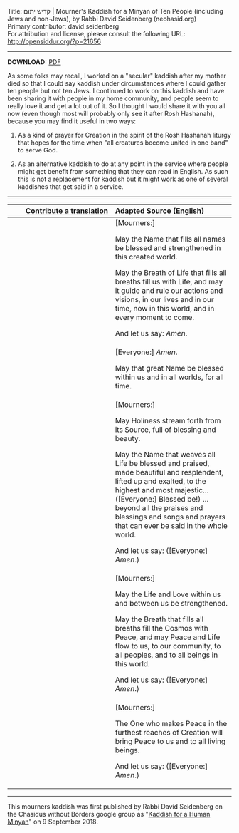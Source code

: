 <html>
<head></head>
<body>
Title: קדיש יתום | Mourner's Ḳaddish for a Minyan of Ten People (including Jews and non-Jews), by Rabbi David Seidenberg (neohasid.org)<br />
Primary contributor: david.seidenberg<br />
For attribution and license, please consult the following URL: <a href="http://opensiddur.org/?p=21656">http://opensiddur.org/?p=21656</a>
<p />
<hr />

<style type="text/css" media="all">.printfriendly {display: none!important;}</style>

<strong>DOWNLOAD:</strong> <a href="http://neohasid.org/pdf/Kaddishforahumanminyan.pdf">PDF</a>

As some folks may recall, I worked on a "secular" kaddish after my mother died so that I could say kaddish under circumstances where I could gather ten people but not ten Jews. I continued to work on this kaddish and have been sharing it with people in my home community, and people seem to really love it and get a lot out of it. So I thought I would share it with you all now (even though most will probably only see it after Rosh Hashanah), because you may find it useful in two ways:

1) As a kind of prayer for Creation in the spirit of the Rosh Hashanah liturgy that hopes for the time when "all creatures become united in one band" to serve God.

2) As an alternative kaddish to do at any point in the service where people might get benefit from something that they can read in English. As such this is not a replacement for kaddish but it might work as one of several kaddishes that get said in a service.

<hr />

<table style="margin-left: auto;margin-right: auto;" class="draggable">
<thead><tr><th id="x" style="text-align: right;"><a href="/contributing/upload/">Contribute a translation</a></th><th style="text-align: left;">Adapted Source (English)</th></tr></thead>
<tbody>
<tr><td style="vertical-align:top;" width="46%">
<div class="liturgy"><span lang="he">

</span></div></td>
 
<td style="vertical-align:top;" width="53%">
<div class="english">
[Mourners:] 

May the Name that fills all names 
be blessed and strengthened in this created world. 

May the Breath of Life that fills all breaths fill us with Life, 
and may it guide and rule our actions and visions, 
in our lives and in our time, 
now in this world, 
and in every moment to come. 

And let us say: <em>Amen</em>.
</div></td></tr>


<tr><td style="vertical-align:top;" width="46%">
<div class="liturgy"><span lang="he">

</span></div></td>
 
<td style="vertical-align:top;" width="53%">
<div class="english">
[Everyone:] <em>Amen</em>. 

May that great Name be blessed within us 
and in all worlds, 
for all time.
</div></td></tr>


<tr><td style="vertical-align:top;" width="46%">
<div class="liturgy"><span lang="he">

</span></div></td>
 
<td style="vertical-align:top;" width="53%">
<div class="english">
[Mourners:] 

May Holiness stream forth from its Source, 
full of blessing and beauty. 

May the Name that weaves all Life 
be blessed and praised, 
made beautiful and resplendent, 
lifted up and exalted, 
to the highest and most majestic… ([Everyone:] Blessed be!)
…beyond all the praises and blessings 
and songs and prayers
that can ever be said in the whole world. 

And let us say: ([Everyone:] <em>Amen</em>.)
</div></td></tr>


<tr><td style="vertical-align:top;" width="46%">
<div class="liturgy"><span lang="he">

</span></div></td>
 
<td style="vertical-align:top;" width="53%">
<div class="english">
[Mourners:] 

May the Life and Love 
within us and between us 
be strengthened. 

May the Breath 
that fills all breaths 
fill the Cosmos with Peace, 
and may Peace and Life flow to us, 
to our community, 
to all peoples, 
and to all beings in this world. 

And let us say: ([Everyone:] <em>Amen</em>.)
</div></td></tr>


<tr><td style="vertical-align:top;" width="46%">
<div class="liturgy"><span lang="he">

</span></div></td>
 
<td style="vertical-align:top;" width="53%">
<div class="english">
[Mourners:] 

The One who makes Peace 
in the furthest reaches of Creation
will bring Peace to us 
and to all living beings. 

And let us say: ([Everyone:] <em>Amen</em>.)
</div></td></tr>
</tbody></table>

<hr />

This mourners kaddish was first published by Rabbi David Seidenberg on the Chasidus without Borders google group as "<a href="https://groups.google.com/d/msg/hasid/MuRJPscwYkA/8jfkE_tMAwAJ">Kaddish for a Human Minyan</a>" on 9 September 2018.
</body>
</html>